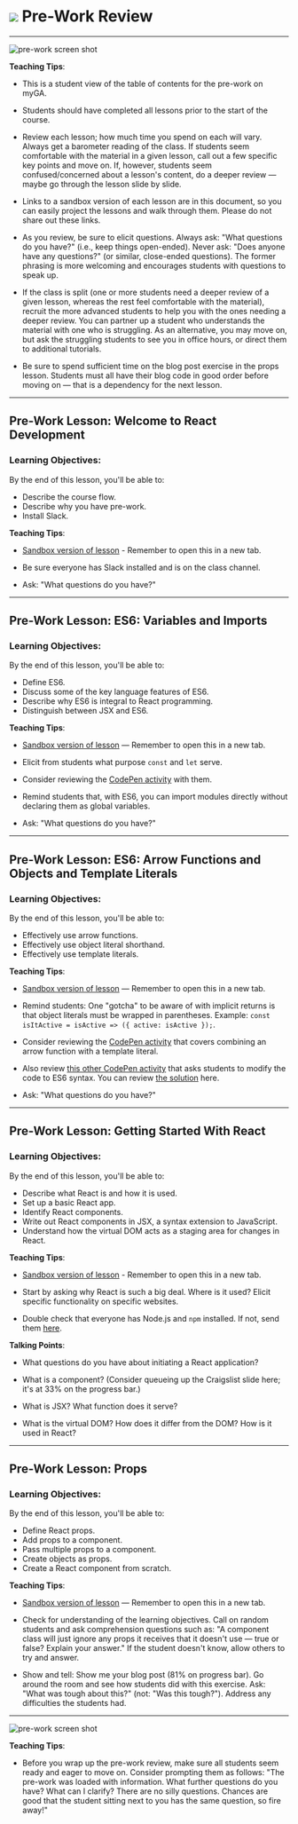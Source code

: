 # ![](https://ga-dash.s3.amazonaws.com/production/assets/logo-9f88ae6c9c3871690e33280fcf557f33.png) Pre-Work Review

---

![pre-work screen shot](./images/new-react-pre-work-screen-shot.png)

<aside class="notes">

**Teaching Tips**:

- This is a student view of the table of contents for the pre-work on myGA.

- Students should have completed all lessons prior to the start of the course.

- Review each lesson; how much time you spend on each will vary. Always get a barometer reading of the class. If students seem comfortable with the material in a given lesson, call out a few specific key points and move on. If, however, students seem confused/concerned about a lesson's content, do a deeper review — maybe go through the lesson slide by slide. 

- Links to a sandbox version of each lesson are in this document, so you can easily project the lessons and walk through them. Please do not share out these links.

- As you review, be sure to elicit questions. Always ask: "What questions do you have?" (i.e., keep things open-ended). Never ask: "Does anyone have any questions?" (or similar, close-ended questions). The former phrasing is more welcoming and encourages students with questions to speak up.

- If the class is split (one or more students need a deeper review of a given lesson, whereas the rest feel comfortable with the material), recruit the more advanced students to help you with the ones needing a deeper review. You can partner up a student who understands the material with one who is struggling. As an alternative, you may move on, but ask the struggling students to see you in office hours, or direct them to additional tutorials.

- Be sure to spend sufficient time on the blog post exercise in the props lesson. Students must all have their blog code in good order before moving on — that is a dependency for the next lesson. 

</aside>

---

## Pre-Work Lesson: Welcome to React Development

### Learning Objectives:

By the end of this lesson, you'll be able to:

- Describe the course flow.
- Describe why you have pre-work.
- Install Slack.

<aside class="notes">

**Teaching Tips**:

- [Sandbox version of lesson](https://my.generalassemb.ly/activities/838?from=assignment "Welcome to React Development") - Remember to open this in a new tab.

- Be sure everyone has Slack installed and is on the class channel.

- Ask: "What questions do you have?"

</aside>

---

## Pre-Work Lesson: ES6: Variables and Imports

### Learning Objectives:

By the end of this lesson, you'll be able to:

- Define ES6.
- Discuss some of the key language features of ES6.
- Describe why ES6 is integral to React programming.
- Distinguish between JSX and ES6.

<aside class="notes">

**Teaching Tips**:

- [Sandbox version of lesson](https://my.generalassemb.ly/activities/477?from=assignment "ES6: Variables and Imports") — Remember to open this in a new tab.

- Elicit from students what purpose `const` and `let` serve.

- Consider reviewing the [CodePen activity](https://codepen.io/SuperTernary/pen/owQGmy?editors=001) with them.

- Remind students that, with ES6, you can import modules directly without declaring them as global variables.

- Ask: "What questions do you have?"

</aside>

---

## Pre-Work Lesson: ES6: Arrow Functions and Objects and Template Literals

### Learning Objectives:

By the end of this lesson, you'll be able to:

- Effectively use arrow functions.
- Effectively use object literal shorthand.
- Effectively use template literals.

<aside class="notes">

**Teaching Tips**:

- [Sandbox version of lesson](https://my.generalassemb.ly/activities/478?from=assignment "ES6: Arrow Functions and Objects and Template Literals") — Remember to open this in a new tab.

- Remind students: One "gotcha" to be aware of with implicit returns is that object literals must be wrapped in parentheses. Example: `const isItActive = isActive => ({ active: isActive });`.

- Consider reviewing the [CodePen activity](https://codepen.io/SuperTernary/pen/eRQeOR?editors=001) that covers combining an arrow function with a template literal.

- Also review [this other CodePen activity](https://codepen.io/susir/pen/yMWvWm?editors=001) that asks students to modify the code to ES6 syntax. You can review [the solution](https://codepen.io/susir/pen/OpYvqK?editors=001) here.

- Ask: "What questions do you have?"

</aside>

---

## Pre-Work Lesson: Getting Started With React

### Learning Objectives:

By the end of this lesson, you'll be able to:

- Describe what React is and how it is used.
- Set up a basic React app.
- Identify React components.
- Write out React components in JSX, a syntax extension to JavaScript.
- Understand how the virtual DOM acts as a staging area for changes in React.

<aside class="notes">

**Teaching Tips**:

- [Sandbox version of lesson](https://my.generalassemb.ly/activities/472?from=assignment "Getting Started With React") - Remember to open this in a new tab.

- Start by asking why React is such a big deal. Where is it used? Elicit specific functionality on specific websites.

- Double check that everyone has Node.js and `npm` installed. If not, send them [here](https://www.npmjs.com/get-npm).

**Talking Points**:

- What questions do you have about initiating a React application?

- What is a component? (Consider queueing up the Craigslist slide here; it's at 33% on the progress bar.)

- What is JSX? What function does it serve?

- What is the virtual DOM? How does it differ from the DOM? How is it used in React?

</aside>

---

## Pre-Work Lesson: Props

### Learning Objectives:

By the end of this lesson, you'll be able to:

- Define React props.
- Add props to a component.
- Pass multiple props to a component.
- Create objects as props.
- Create a React component from scratch.

<aside class="notes">

**Teaching Tips**:

- [Sandbox version of lesson](https://my.generalassemb.ly/activities/473?from=assignment "Props") — Remember to open this in a new tab.

- Check for understanding of the learning objectives. Call on random students and ask comprehension questions such as: "A component class will just ignore any props it receives that it doesn't use — true or false? Explain your answer." If the student doesn't know, allow others to try and answer.

- Show and tell: Show me your blog post (81% on progress bar). Go around the room and see how students did with this exercise. Ask: "What was tough about this?" (not: "Was this tough?"). Address any difficulties the students had.

</aside>

---

![pre-work screen shot](./images/question-elephant.jpg)


<aside class="notes">

**Teaching Tips**:


- Before you wrap up the pre-work review, make sure all students seem ready and eager to move on. Consider prompting them as follows: "The pre-work was loaded with information. What further questions do you have? What can I clarify? There are no silly questions. Chances are good that the student sitting next to you has the same question, so fire away!"


</aside>
